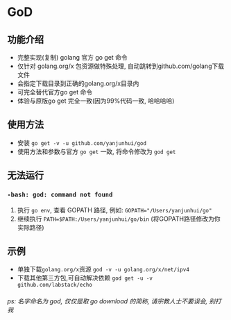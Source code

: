 # GoD 
## 功能介绍

* 完整实现(复制) golang 官方 go get 命令
* 仅针对 golang.org/x 包资源做特殊处理, 自动跳转到github.com/golang下载文件
* 会指定下载目录到正确的golang.org/x目录内
* 可完全替代官方go get 命令
* 体验与原版go get 完全一致(因为99%代码一致, 哈哈哈哈)

## 使用方法

* 安装 `go get -v -u github.com/yanjunhui/god`
* 使用方法和参数与官方 `go get` 一致, 将命令修改为 `god get`

## 无法运行
### `-bash: god: command not found`
1. 执行 `go env`, 查看 GOPATH 路径, 例如: `GOPATH="/Users/yanjunhui/go"`
2. 继续执行 `PATH=$PATH:/Users/yanjunhui/go/bin` (将GOPATH路径修改为你实际路径)

## 示例
* 单独下载`golang.org/x`资源 `god -v -u golang.org/x/net/ipv4`
* 下载其他第三方包,可自动解决依赖 `god get -u -v github.com/labstack/echo`


###### ps: 名字命名为 god, 仅仅是取 go download 的简称, 请宗教人士不要误会, 别打我

